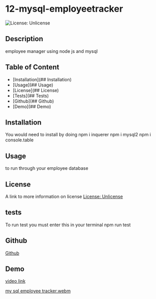# 12-mysql-employeetracker
![License: Unlicense](https://img.shields.io/badge/license-Unlicense-blue.svg)

## Description
employee manager using node js and mysql

## Table of Content
- [Installation](## Installation)
- [Usage](## Usage)
- [License](## License)
- [Tests](## Tests)
- [Github](## Github)
- [Demo](## Demo)

## Installation
You would need to install by doing 
npm i inquerer
npm i mysql2
npm i console.table

## Usage
to run through your employee database

## License
A link to more information on license
[License: Unlicense](http://unlicense.org/)

## tests
To run test you must enter this in your terminal
npm run test


## Github
[Github](https://github.com/hkim84/12-mysql-employeetracker)

## Demo
[video link](https://drive.google.com/file/d/1p1SfYiOgBQ_eRF4ZSH_OlpAPw6DEjr77/view)




[my sql employee tracker.webm](https://user-images.githubusercontent.com/112454703/208344947-9ca0094e-2c3b-4d00-bc90-9d45198e4f18.webm)

